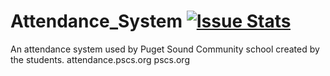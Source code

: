 # Attendance_System [![Issue Stats](http://issuestats.com/github/PSCS-Coding/Attendance_System/badge/issue)](http://issuestats.com/github/PSCS-Coding/Attendance_System)
An attendance system used by Puget Sound Community school created by the students.
attendance.pscs.org
pscs.org